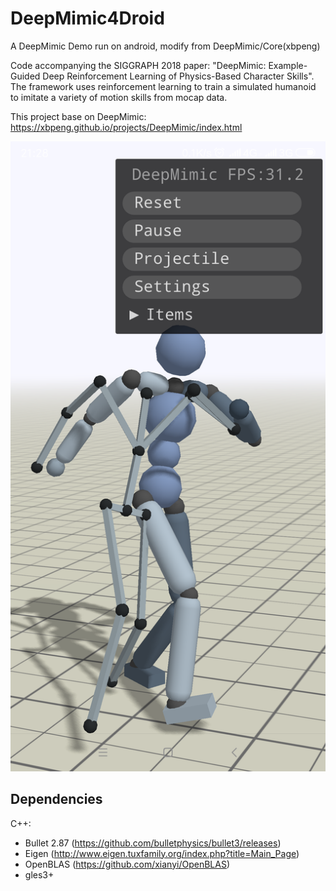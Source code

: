 # DeepMimic4Droid
A DeepMimic Demo run on android, modify from DeepMimic/Core(xbpeng)

Code accompanying the SIGGRAPH 2018 paper:
"DeepMimic: Example-Guided Deep Reinforcement Learning of Physics-Based Character Skills".
The framework uses reinforcement learning to train a simulated humanoid to imitate a variety
of motion skills from mocap data.

This project base on DeepMimic: https://xbpeng.github.io/projects/DeepMimic/index.html

![Screenshot](images/demo.png)

## Dependencies
C++:
- Bullet 2.87 (https://github.com/bulletphysics/bullet3/releases)
- Eigen (http://www.eigen.tuxfamily.org/index.php?title=Main_Page)
- OpenBLAS (https://github.com/xianyi/OpenBLAS)
- gles3+
